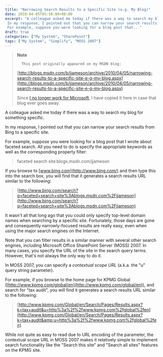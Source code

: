 ```yaml
---
title: "Narrowing Search Results to a Specific Site (e.g. My Blog)"
date: 2010-04-05T05:58:00+08:00
excerpt: "A colleague asked me today if there was a way to search my blog for something specific. 
 In my response, I pointed out that you can narrow your search results from Bing to a specific site. 
 For example, suppose you were looking for a blog post that..."
draft: true
categories: ["My System", "SharePoint"]
tags: ["My System", "Simplify", "MOSS 2007"]
---
```


> **Note**
> 
> 
> 		This post originally appeared on my MSDN blog:  
>   
> 
> 
> [http://blogs.msdn.com/b/jjameson/archive/2010/04/05/narrowing-search-results-to-a-specific-site-e-g-my-blog.aspx](http://blogs.msdn.com/b/jjameson/archive/2010/04/05/narrowing-search-results-to-a-specific-site-e-g-my-blog.aspx)
> 
> 
> Since
> 		[I no longer work for Microsoft](/blog/jjameson/2011/09/02/last-day-with-microsoft), I have copied it here in case that 
> 		blog ever goes away.


A colleague asked me today if there was a way to search my blog for something specific.

In my response, I pointed out that you can narrow your search results from Bing to a specific site.

For example, suppose you were looking for a blog post that I wrote about faceted search. All you need to do is specify the appropriate keywords as well as the corresponding property filter:


> faceted search site:blogs.msdn.com/jjameson


If you browse to [www.bing.com](http://www.bing.com/) and then type this into the search box, you will find that it generates a search results URL similar to the following:


> [http://www.bing.com/search?q=faceted+search+site%3Ablogs.msdn.com%2Fjjameson](http://www.bing.com/search?q=faceted+search+site%3Ablogs.msdn.com%2Fjjameson)


It wasn't all that long ago that you could only specify top-level domain names when searching by a specific site. Fortunately, those days are gone and consequently narrowly-focused results are really easy, even when using the major search engines on the Internet.

Note that you can filter results in a similar manner with several other search engines, including Microsoft Office SharePoint Server (MOSS) 2007. In many cases, you specify the URL of the site in the search query terms. However, that's not always the only way to do it.

In MOSS 2007, you can specify a *contextual scope URL* (a.k.a. the "u" query string parameter).

For example, if you browse to the home page for KPMG Global ([http://www.kpmg.com/global/en](http://www.kpmg.com/global/en)), and search for "tax audit", you will find it generates a search results URL similar to the following:


> [http://www.kpmg.com/Global/en/Search/Pages/Results.aspx?k=tax+audit&u=http%3a%2f%2fwww.kpmg.com%2fglobal%2fen](http://www.kpmg.com/Global/en/Search/Pages/Results.aspx?k=tax+audit&amp;u=http%3a%2f%2fwww.kpmg.com%2fglobal%2fen)


While not quite as easy to read due to URL encoding of the parameter, the contextual scope URL in MOSS 2007 makes it relatively simple to implement search functionality like the "Search this site" and "Search all sites" features on the KPMG site.

